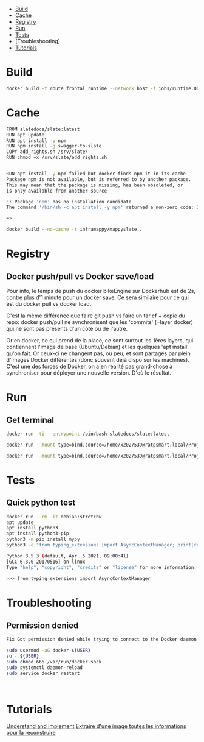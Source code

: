 - [Build](build)
- [Cache](cache)
- [Registry](registry)
- [Run](run)
- [Tests](tests)
- [Troubleshooting]
- [Tutorials](tutorials)


# Build
```bash
docker build -t route_frontal_runtime --network host -f jobs/runtime.Dockerfile dist
```

# Cache

```bash
FROM slatedocs/slate:latest 
RUN apt update 
RUN apt install -y npm 
RUN npm install -g swagger-to-slate 
COPY add_rights.sh /srv/slate/ 
RUN chmod +x /srv/slate/add_rights.sh 


RUN apt install -y npm failed but docker finds npm it in its cache 
Package npm is not available, but is referred to by another package. 
This may mean that the package is missing, has been obsoleted, or 
is only available from another source 

E: Package 'npm' has no installation candidate 
The command '/bin/sh -c apt install -y npm' returned a non-zero code: 100 

=>

docker build --no-cache -t inframappy/mappyslate .  
```

# Registry

## Docker push/pull vs Docker save/load 

Pour info, le temps de push du docker  bikeEngine sur Dockerhub est de 2s, contre plus d'1 minute pour un docker save. Ce sera similaire pour ce qui est du docker pull vs docker load. 

C'est la même différence que faire git push vs faire un tar cf + copie du repo: docker push/pull ne synchronisent que les 'commits' (=layer docker) qui ne sont pas présents d'un côté ou de l'autre. 

Or en docker, ce qui prend de la place, ce sont surtout les 1ères layers, qui contiennent l'image de base (Ubuntu/Debian) et les quelques 'apt install' qu'on fait. Or ceux-ci ne changent pas, ou peu, et sont partagés par plein d'images Docker différentes (donc souvent déjà dispo sur les machines). C'est une des forces de Docker, on a en réalité pas grand-chose à synchroniser pour déployer une nouvelle version. D'où le résultat.


# Run

## Get terminal 

```bash
docker run -ti --entrypoint /bin/bash slatedocs/slate:latest

docker run --mount type=bind,source=/home/x2027539@ratpsmart.local/Projects/route-frontal/route-frontal.conf,target=/conf/route-frontal.conf --publish 9090:8889 --name route-frontal route_frontal_runtime

docker run --mount type=bind,source=/home/x2027539@ratpsmart.local/Projects/route-frontal/route-frontal.conf,target=/conf/route-frontal.conf --publish 9090:8889 --name route-frontal route_frontal_runtime >>/home/x2027539@ratpsmart.local/temp/log_route_frontal/logs 2>&1
```

# Tests

## Quick python test

```bash
docker run --rm -it debian:stretchw 
apt update 
apt install python3 
apt install python3-pip 
python3 -m pip install mypy 
python3 -c "from typing_extensions import AsyncContextManager; print(repr(AsyncContextManager))" 

Python 3.5.3 (default, Apr  5 2021, 09:00:41)  
[GCC 6.3.0 20170516] on linux 
Type "help", "copyright", "credits" or "license" for more information. 
 
>>> from typing_extensions import AsyncContextManager 
```

# Troubleshooting

## Permission denied 

```bash
Fix Got permission denied while trying to connect to the Docker daemon socket at unix:///var/run/docker.sock: Get "http://%2Fvar%2Frun%2Fdocker.sock/v1.24/containers/json": dial unix /var/run/docker.sock: connect: permission denied 

sudo usermod -aG docker ${USER} 
su - ${USER} 
sudo chmod 666 /var/run/docker.sock 
sudo systemctl daemon-reload  
sudo service docker restart  
```
 

# Tutorials

[Understand and implement](https://guillaumebriday.fr/comprendre-et-mettre-en-place-docker)
[Extraire d'une image toutes les informations pour la reconstruire](https://blog.stephane-robert.info/post/docker-reverse-image)







